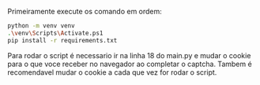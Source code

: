 Primeiramente execute os comando em ordem:

```sh
python -m venv venv
.\venv\Scripts\Activate.ps1
pip install -r requirements.txt
```

Para rodar o script é necessario ir na linha 18 do main.py e mudar o cookie para o que voce receber no navegador ao completar o captcha.
Tambem é recomendavel mudar o cookie a cada que vez for rodar o script.

